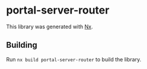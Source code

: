 # portal-server-router

This library was generated with [Nx](https://nx.dev).

## Building

Run `nx build portal-server-router` to build the library.
